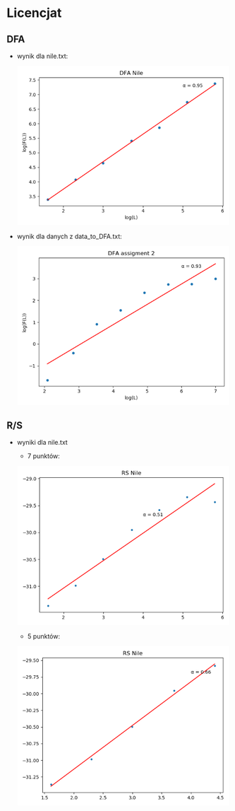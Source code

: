 # Licencjat

## DFA
* wynik dla nile.txt:
    
    ![NILE](wyniki/DFA_nile.png)

* wynik dla danych z data_to_DFA.txt:

    ![DFA](wyniki/DFA.png)

## R/S

* wyniki dla nile.txt
    * 7 punktów:
    
    ![NILE](wyniki/RS-nile-7.png)
    
    * 5 punktów:
    
    ![NILE](wyniki/RS-nile-5.png)
